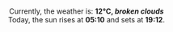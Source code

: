 <p  align="center"><br/>Currently, the weather is: <b> 12°C, <i>broken clouds</i></b></br>Today, the sun rises at <b>05:10</b> and sets at <b>19:12</b>.</p>